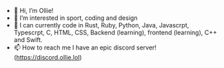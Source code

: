 - 👋 Hi, I’m Ollie!
- 👀 I’m interested in sport, coding and design
- 🌱 I can currently code in Rust, Ruby, Python, Java, Javascrpt, Typescrpt, C, HTML, CSS, Backend (learning), frontend (learning), C++ and Swift.
- 📫 How to reach me I have an epic discord server! (https://discord.ollie.lol)

